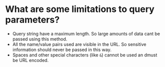 # What are some limitations to query parameters?

* Query string have a maximum length. So large amounts of data cant be passed using this method.
* All the name/value pairs used are visible in the URL. So sensitive information should never be passed in this way.
* Spaces and other special characters (like `&`) cannot be used an dmust be URL encoded.